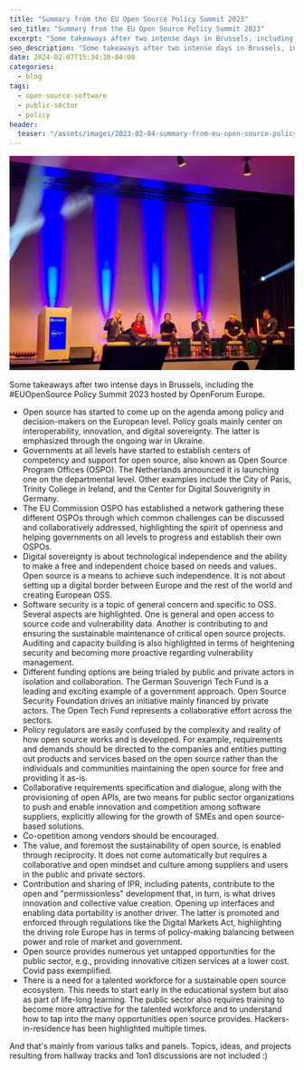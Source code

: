 ```yaml
---
title: "Summary from the EU Open Source Policy Summit 2023"
seo_title: "Summary from the EU Open Source Policy Summit 2023"
excerpt: "Some takeaways after two intense days in Brussels, including the #EUOpenSource Policy Summit 2023 hosted by OpenForum Europe."
seo_description: "Some takeaways after two intense days in Brussels, including the #EUOpenSource Policy Summit 2023 hosted by OpenForum Europe."
date: 2024-02-07T15:34:30-04:00
categories:
  - blog
tags:
  - open-source-software
  - public-sector
  - policy
header:
  teaser: "/assets/images/2023-02-04-summary-from-eu-open-source-policy-summit/teaser.jpg"
---
```



<div class="thumbnail-container">
<img src="/assets/images/2023-02-04-summary-from-eu-open-source-policy-summit/teaser.jpg" alt=""></div>

Some takeaways after two intense days in Brussels, including the #EUOpenSource Policy Summit 2023 hosted by OpenForum Europe.

* Open source has started to come up on the agenda among policy and decision-makers on the European level. Policy goals mainly center on interoperability, innovation, and digital sovereignty. The latter is emphasized through the ongoing war in Ukraine.
* Governments at all levels have started to establish centers of competency and support for open source, also known as Open Source Program Offices (OSPO). The Netherlands announced it is launching one on the departmental level. Other examples include the City of Paris, Trinity College in Ireland, and the Center for Digital Souverignity in Germany.
* The EU Commission OSPO has established a network gathering these different OSPOs through which common challenges can be discussed and collaboratively addressed, highlighting the spirit of openness and helping governments on all levels to progress and establish their own OSPOs.
* Digital sovereignty is about technological independence and the ability to make a free and independent choice based on needs and values. Open source is a means to achieve such independence. It is not about setting up a digital border between Europe and the rest of the world and creating European OSS.
* Software security is a topic of general concern and specific to OSS. Several aspects are highlighted. One is general and open access to source code and vulnerability data. Another is contributing to and ensuring the sustainable maintenance of critical open source projects. Auditing and capacity building is also highlighted in terms of heightening security and becoming more proactive regarding vulnerability management.
* Different funding options are being trialed by public and private actors in isolation and collaboration. The German Souverign Tech Fund is a leading and exciting example of a government approach. Open Source Security Foundation drives an initiative mainly financed by private actors. The Open Tech Fund represents a collaborative effort across the sectors.
* Policy regulators are easily confused by the complexity and reality of how open source works and is developed. For example, requirements and demands should be directed to the companies and entities putting out products and services based on the open source rather than the individuals and communities maintaining the open source for free and providing it as-is.
* Collaborative requirements specification and dialogue, along with the provisioning of open APIs, are two means for public sector organizations to push and enable innovation and competition among software suppliers, explicitly allowing for the growth of SMEs and open source-based solutions.
* Co-opetition among vendors should be encouraged.
* The value, and foremost the sustainability of open source, is enabled through reciprocity. It does not come automatically but requires a collaborative and open mindset and culture among suppliers and users in the public and private sectors.
* Contribution and sharing of IPR, including patents, contribute to the open and "permissionless" development that, in turn, is what drives innovation and collective value creation. Opening up interfaces and enabling data portability is another driver. The latter is promoted and enforced through regulations like the Digital Markets Act, highlighting the driving role Europe has in terms of policy-making balancing between power and role of market and government.
* Open source provides numerous yet untapped opportunities for the public sector, e.g., providing innovative citizen services at a lower cost. Covid pass exemplified.
* There is a need for a talented workforce for a sustainable open source ecosystem. This needs to start early in the educational system but also as part of life-long learning. The public sector also requires training to become more attractive for the talented workforce and to understand how to tap into the many opportunities open source provides. Hackers-in-residence has been highlighted multiple times.

And that's mainly from various talks and panels. Topics, ideas, and projects resulting from hallway tracks and 1on1 discussions are not included :)
